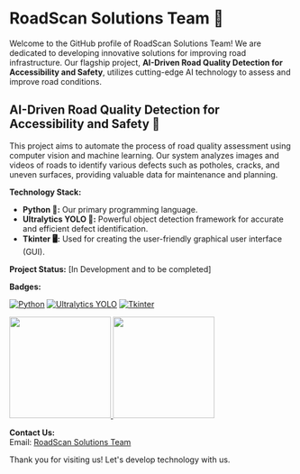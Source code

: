 # RoadScan Solutions Team 🤝

Welcome to the GitHub profile of RoadScan Solutions Team! We are dedicated to developing innovative solutions for improving road infrastructure. Our flagship project, **AI-Driven Road Quality Detection for Accessibility and Safety**, utilizes cutting-edge AI technology to assess and improve road conditions.

## AI-Driven Road Quality Detection for Accessibility and Safety 🚧

This project aims to automate the process of road quality assessment using computer vision and machine learning.  Our system analyzes images and videos of roads to identify various defects such as potholes, cracks, and uneven surfaces, providing valuable data for maintenance and planning.


**Technology Stack:**

* **Python 🐍:** Our primary programming language.
* **Ultralytics YOLO 🚀:**  Powerful object detection framework for accurate and efficient defect identification.
* **Tkinter 🖥️:**  Used for creating the user-friendly graphical user interface (GUI).

**Project Status:**  [In Development and to be completed]


**Badges:**

[![Python](https://img.shields.io/badge/python-3670A0?style=for-the-badge&logo=python&logoColor=ffdd54)](https://www.python.org/)
[![Ultralytics YOLO](https://img.shields.io/badge/Ultralytics%20YOLO-black?style=for-the-badge&logo=data:image/png;base64,iVBORw0KGgoAAAANSUhEUgAAAAEAAAABCAYAAAAfFcSJAAAADUlEQVR42mNk+M/QDwADhgGAWjR0wAAAAABJRU5ErkJggg==)](https://github.com/ultralytics/yolov5)
[![Tkinter](https://img.shields.io/badge/tkinter-blue?style=for-the-badge&logo=python&logoColor=white)](https://docs.python.org/3/library/tk.html)

<p align="left">
<a href="https://github.com/RoadScanSolutionsTeam">
  <img height="180em" src="https://github-readme-stats-eight-theta.vercel.app/api?username=RoadScanSolutionsTeam &show_icons=true&theme=algolia&include_all_commits=true&count_private=true"/>
  <img height="180em" src="https://github-readme-stats-eight-theta.vercel.app/api/top-langs/?username=RoadScanSolutionsTeam &layout=compact&langs_count=8&theme=algolia"/>
</a>
</p>

**Contact Us:**  
Email: [RoadScan Solutions Team](mailto:roadscansolution.team8@gmail.com)

Thank you for visiting us! Let's develop technology with us.
